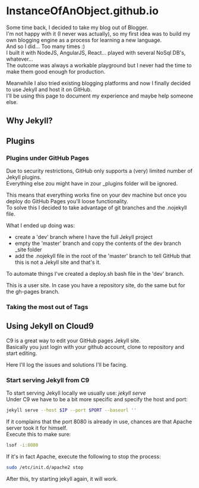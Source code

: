 # InstanceOfAnObject.github.io
Some time back, I decided to take my blog out of Blogger.  
I'm not happy with it (I never was actually), so my first idea was to build my own blogging engine as a process for learning a new language.  
And so I did... Too many times :)  
I built it with NodeJS, AngularJS, React... played with several NoSql DB's, whatever...  
The outcome was always a workable playground but I never had the time to make them good enough for production.

Meanwhile I also tried existing blogging platforms and now I finally decided to use Jekyll and host it on GitHub.  
I'll be using this page to document my experience and maybe help someone else.

## Why Jekyll?


## Plugins
### Plugins under GitHub Pages
Due to security restrictions, GitHub only supports a (very) limited number of Jekyll plugins.  
Everything else zou might have in zour _plugins folder will be ignored.

This means that everything works fine on your dev machine but once you deploy do GitHub Pages you'll loose functionality.  
To solve this I decided to take advantage of git branches and the .nojekyll file.

What I ended up doing was:

* create a 'dev' branch where I have the full Jekyll project
* empty the 'master' branch and copy the contents of the dev branch _site folder
* add the .nojekyll file in the root of the 'master' branch to tell GitHub that this is not a Jekyll site
and that's it.

To automate things I've created a deploy.sh bash file in the 'dev' branch.

This is a user site. In case you have a repository site, do the same but for the gh-pages branch.

### Taking the most out of Tags

## Using Jekyll on Cloud9
C9 is a great way to edit your GitHub pages Jekyll site.  
Basically you just login with your github account, clone to repository and start editing.

Here I'll log the issues and solutions I'll be facing.

### Start serving Jekyll from C9
To start serving Jekyll locally we usually use: *jekyll serve*  
Under C9 we have to be a bit more specific and specify the host and port:
```bash
jekyll serve --host $IP --port $PORT --baseurl ''
```
If it complains that the port 8080 is already in use, chances are that Apache server took it for himself.  
Execute this to make sure:
```bash
lsof -i:8080
```
If it's in fact Apache, execute the following to stop the process:
```bash
sudo /etc/init.d/apache2 stop
```
After this, try starting jekyll again, it will work.